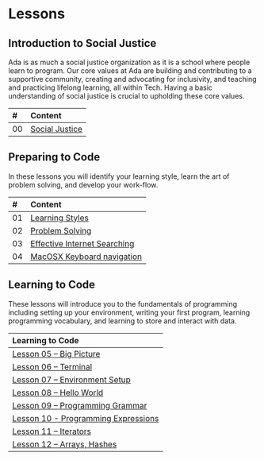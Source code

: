 # Lessons

## Introduction to Social Justice
Ada is as much a social justice organization as it is a school where people learn to program. Our core values at Ada are building and contributing to a supportive community, creating and advocating for inclusivity, and teaching and practicing lifelong learning, all within Tech. Having a basic understanding of social justice is crucial to upholding these core values.

| # | Content |
| :--- | :--- |
| 00 | [Social Justice](social-justice/) |

## Preparing to Code 
In these lessons you will identify your learning style, learn the art of problem solving, and develop your work-flow.

| # | Content |
| :--- | :--- |
| 01 | [Learning Styles](learning-styles/) |
| 02 | [Problem Solving](problem-solving/) |
| 03 | [Effective Internet Searching](effective-internet-searching/) |
| 04 | [MacOSX Keyboard navigation](keyboard-navigation/) |

## Learning to Code
These lessons will introduce you to the fundamentals of programming including setting up your environment, writing your first program, learning programming vocabulary, and learning to store and interact with data.

| Learning to Code |
| :--- |
| [Lesson 05 – Big Picture](05-big-picture/) |
| [Lesson 06 – Terminal](06-terminal/) |
| [Lesson 07 – Environment Setup](07-environment-setup/) |
| [Lesson 08 – Hello World](08-hello-world/) |
| [Lesson 09 – Programming Grammar](09-programming-grammar/) |
| [Lesson 10 - Programming Expressions](10-programming-expressions/) |
| [Lesson 11 – Iterators](11-iterators/) |
| [Lesson 12 – Arrays, Hashes](12-basic-data-structs/) |